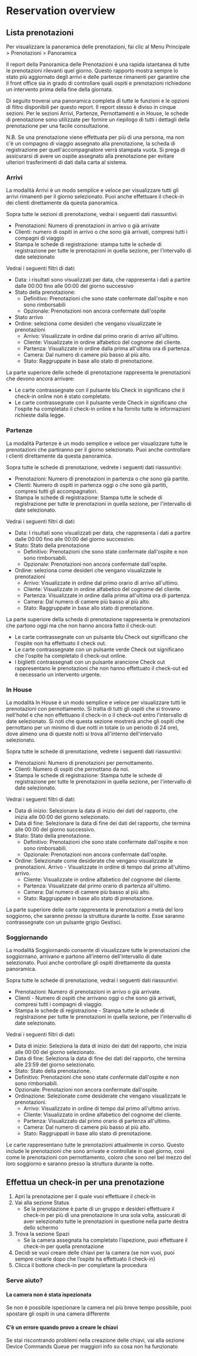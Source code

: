 # Reservation overview

## Lista prenotazioni

Per visualizzare la panoramica delle prenotazioni, fai clic al Menu Principale > Prenotazioni > Panoramica

Il report della Panoramica delle Prenotazioni è una rapida istantanea di tutte le prenotazioni rilevanti quel giorno. Questo rapporto mostra sempre lo stato più aggiornato degli arrivi e delle partenze rimanenti per garantire che il front office sia in grado di controllare quali ospiti e prenotazioni richiedono un intervento prima della fine della giornata.

Di seguito troverai una panoramica completa di tutte le funzioni e le opzioni di filtro disponibili per questo report. Il report stesso è diviso in cinque sezioni. Per le sezioni Arrivi, Partenze, Pernottamenti e in House, le schede di prenotazione sono utilizzate per fornire un riepilogo di tutti i dettagli della prenotazione per una facile consultazione.

N.B. Se una prenotazione viene effettuata per più di una persona, ma non c'è un compagno di viaggio assegnato alla prenotazione, la scheda di registrazione per quell'accompagnatore verrà stampata vuota. Si prega di assicurarsi di avere un ospite assegnato alla prenotazione per evitare ulteriori trasferimenti di dati dalla carta al sistema.

### Arrivi

La modalità Arrivi è un modo semplice e veloce per visualizzare tutti gli arrivi rimanenti per il giorno selezionato. Puoi anche effettuare il check-in dei clienti direttamente da questa panoramica.

Sopra tutte le sezioni di prenotazione, vedrai i seguenti dati riassuntivi:

* Prenotazioni: Numero di prenotazioni in arrivo o già arrivate
* Clienti: numero di ospiti in arrivo o che sono già arrivati, compresi tutti i compagni di viaggio
* Stampa le schede di registrazione: stampa tutte le schede di registrazione per tutte le prenotazioni in quella sezione, per l’intervallo di date selezionato

Vedrai i seguenti filtri di dati:

* Data: i risultati sono visualizzati per data, che rappresenta i dati a partire dalle 00:00 fino alle 00:00 del giorno successivo
* Stato della prenotazione: 
    * Definitivo: Prenotazioni che sono state confermate dall'ospite e non sono rimborsabili
    * Opzionale: Prenotazioni non ancora confermate dall'ospite
* Stato arrivo
* Ordine: seleziona come desideri che vengano visualizzate le prenotazioni
    * Arrivo: Visualizzate in ordine dal primo orario di arrivo all'ultimo.
    * Cliente: Visualizzate in ordine alfabetico del cognome del cliente.
    * Partenza: Visualizzate in ordine dalla prima all'ultima ora di partenza.
    * Camera: Dal numero di camere più basso al più alto.
    * Stato: Raggruppate in base allo stato di prenotazione.

La parte superiore delle schede di prenotazione rappresenta le prenotazioni che devono ancora arrivare:

* Le carte contrassegnate con il pulsante blu Check in significano che il check-in online non è stato completato.
* Le carte contrassegnate con il pulsante verde Check in significano che l'ospite ha completato il check-in online e ha fornito tutte le informazioni richieste dalla legge.

### Partenze

La modalità Partenze è un modo semplice e veloce per visualizzare tutte le prenotazioni che partiranno per il giorno selezionato. Puoi anche controllare i clienti direttamente da questa panoramica.

Sopra tutte le schede di prenotazione, vedrete i seguenti dati riassuntivi:

* Prenotazioni: Numero di prenotazioni in partenza o che sono già partite.
* Clienti: Numero di ospiti in partenza oggi o che sono già partiti, compresi tutti gli accompagnatori.
* Stampa le schede di registrazione: Stampa tutte le schede di registrazione per tutte le prenotazioni in quella sezione, per l'intervallo di date selezionato.

Vedrai i seguenti filtri di dati:

* Data: I risultati sono visualizzati per data, che rappresenta i dati a partire dalle 00:00 fino alle 00:00 del giorno successivo.
* Stato: Stato della prenotazione
    * Definitivo: Prenotazioni che sono state confermate dall'ospite e non sono rimborsabili.
    * Opzionale: Prenotazioni non ancora confermate dall'ospite.
* Ordine: seleziona come desideri che vengano visualizzate le prenotazioni
    * Arrivo: Visualizzate in ordine dal primo orario di arrivo all'ultimo.
    * Cliente: Visualizzate in ordine alfabetico del cognome del cliente.
    * Partenza: Visualizzate in ordine dalla prima all'ultima ora di partenza.
    * Camera: Dal numero di camere più basso al più alto.
    * Stato: Raggruppate in base allo stato di prenotazione.

La parte superiore della scheda di prenotazione rappresenta le prenotazioni che partono oggi ma che non hanno ancora fatto il check-out:

* Le carte contrassegnate con un pulsante blu Check out significano che l'ospite non ha effettuato il check out.
* Le carte contrassegnate con un pulsante verde Check out significano che l'ospite ha completato il check-out online.
* I biglietti contrassegnati con un pulsante arancione Check out rappresentano le prenotazioni che non hanno effettuato il check-out ed è necessario un intervento urgente.

### In House

La modalità In House è un modo semplice e veloce per visualizzare tutti le prenotazioni con pernottamento. Si tratta di tutti gli ospiti che si trovano nell'hotel e che non effettuano il check-in o il check-out entro l'intervallo di date selezionato. Si noti che questa sezione mostrerà anche gli ospiti che pernottano per un minimo di due notti in totale (o un periodo di 24 ore), dove almeno una di queste notti si trova all'interno dell'intervallo selezionato.

Sopra tutte le schede di prenotazione, vedrete i seguenti dati riassuntivi:

* Prenotazioni: Numero di prenotazioni per pernottamento.
* Clienti: Numero di ospiti che pernottano da noi.
* Stampa le schede di registrazione: Stampa tutte le schede di registrazione per tutte le prenotazioni in quella sezione, per l'intervallo di date selezionato.

Vedrai i seguenti filtri di dati:

* Data di inizio: Selezionare la data di inizio dei dati del rapporto, che inizia alle 00:00 del giorno selezionato.
* Data di fine: Selezionare la data di fine dei dati del rapporto, che termina alle 00:00 del giorno successivo.
* Stato: Stato della prenotazione. 
    * Definitivo: Prenotazioni che sono state confermate dall'ospite e non sono rimborsabili. 
    * Opzionale: Prenotazioni non ancora confermate dall'ospite.
* Ordine: Selezionate come desiderate che vengano visualizzate le prenotazioni. Arrivo - Visualizzate in ordine di tempo dal primo all'ultimo arrivo. 
    * Cliente: Visualizzate in ordine alfabetico del cognome del cliente. 
    * Partenza: Visualizzate dal primo orario di partenza all'ultimo. 
    * Camera: Dal numero di camere più basso al più alto. 
    * Stato: Raggruppate in base allo stato di prenotazione.

La parte superiore delle carte rappresenta le prenotazioni a metà del loro soggiorno, che saranno presso la struttura durante la notte. Esse saranno contrassegnate con un pulsante grigio Gestisci.

### Soggiornando

La modalità Soggiornando consente di visualizzare tutte le prenotazioni che soggiornano, arrivano e partono all'interno dell'intervallo di date selezionato.  Puoi anche controllare gli ospiti direttamente da questa panoramica.

Sopra tutte le schede di prenotazione, vedrai i seguenti dati riassuntivi:

* Prenotazioni: Numero di prenotazioni in arrivo o già arrivate.
* Clienti - Numero di ospiti che arrivano oggi o che sono già arrivati, compresi tutti i compagni di viaggio.
* Stampa le schede di registrazione - Stampa tutte le schede di registrazione per tutte le prenotazioni in quella sezione, per l'intervallo di date selezionato.

Vedrai i seguenti filtri di dati:

* Data di inizio: Seleziona la data di inizio dei dati del rapporto, che inizia alle 00:00 del giorno selezionato.
* Data di fine: Seleziona la data di fine dei dati del rapporto, che termina alle 23:59 del giorno selezionato.
* Stato: Stato della prenotazione. 
* Definitivo: Prenotazioni che sono state confermate dall'ospite e non sono rimborsabili. 
* Opzionale: Prenotazioni non ancora confermate dall'ospite.
* Ordinazione: Selezionate come desiderate che vengano visualizzate le prenotazioni. 
    * Arrivo: Visualizzato in ordine di tempo dal primo all'ultimo arrivo. 
    * Cliente: Visualizzato in ordine alfabetico del cognome del cliente. 
    * Partenza: Visualizzato dal primo orario di partenza all'ultimo. 
    * Camera: Dal numero di camere più basso al più alto. 
    * Stato: Raggruppati in base allo stato di prenotazione.

Le carte rappresentano tutte le prenotazioni attualmente in corso. Questo include le prenotazioni che sono arrivate e controllate in quel giorno, così come le prenotazioni con pernottamento, coloro che sono nel bel mezzo del loro soggiorno e saranno presso la struttura durante la notte.

## Effettua un check-in per una prenotazione

1. Apri la prenotazione per il quale vuoi effettuare il check-in
2. Vai alla sezione Status
    * Se la prenotazione è parte di un gruppo e desideri effettuare il check-in per più di una prenotazione in una sola volta, assicurati di aver selezionato tutte le prenotazioni in questione nella parte destra dello schermo
3. Trova la sezione Spazi
    * Se la camera assegnata ha completato l’ispezione, puoi effettuare il check-in per quella prenotazione
4. Decidi se vuoi creare delle chiavi per la camera (se non vuoi, puoi sempre crearle dopo che l’ospite ha effettuato il check-in)
5. Clicca il bottone check-in per completare la procedura

### Serve aiuto?

#### La camera non è stata ispezionata

Se non è possibile ispezionare la camera nel più breve tempo possibile, puoi spostare gli ospiti in una camera differente

#### C’è un errore quando provo a creare le chiavi

Se stai riscontrando problemi nella creazione delle chiavi, vai alla sezione Device Commands Queue per maggiori info su cosa non ha funzionato
